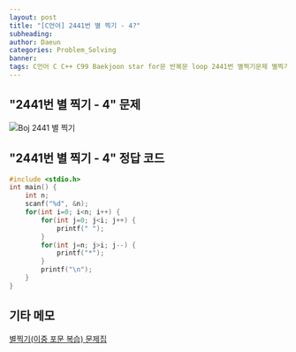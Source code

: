 ```yaml
---
layout: post
title: "[C언어] 2441번 별 찍기 - 4?"
subheading: 
author: Daeun
categories: Problem_Solving
banner:
tags: C언어 C C++ C99 Baekjoon star for문 반복문 loop 2441번 별찍기문제 별찍기문제집
---
```


## "2441번 별 찍기 - 4" 문제
![Boj 2441 별 찍기](https://user-images.githubusercontent.com/79370538/219668081-145d726b-40e9-41fc-817f-302ced7b8e22.png)

## "2441번 별 찍기 - 4" 정답 코드
```c
#include <stdio.h>
int main() {
	int n;
	scanf("%d", &n);
	for(int i=0; i<n; i++) {
		for(int j=0; j<i; j++) {
			printf(" ");
		}
		for(int j=n; j>i; j--) {
			printf("*");
		}
		printf("\n");
	}
}
```

## 기타 메모
[별찍기(이중 포문 복습) 문제집](https://www.acmicpc.net/workbook/view/11093)